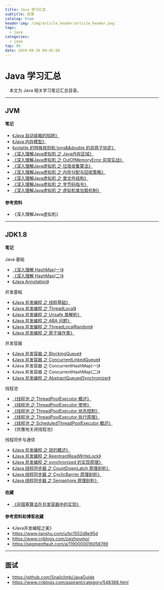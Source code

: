 ```yaml
---
title: Java 学习汇总
subtitle: 目录
catalog: true
header-img: /img/article_header/article_header.png
tags:
  - java
categories:
  - java
top: 90
date: 2019-09-26 09:45:58
---
```




# Java 学习汇总

&emsp;本文为 Java 相关学习笔记汇总目录。

--- 

## JVM
#### 笔记
- [《Java 自动装箱的陷阱》](http://zhoujiapeng.top/java/java-risk-of-autoboxing/)
- [《Java 内存模型》](http://zhoujiapeng.top/java/java-memoryModel/)
- [《volatile 的特殊规则和 long&&double 的非原子协定》](http://zhoujiapeng.top/java/java-special-variable)
- [《深入理解Java虚拟机 之 Java内存区域》](http://zhoujiapeng.top/java/java-memory-area)
- [《深入理解Java虚拟机 之 OutOfMemoryError 异常实战》](http://zhoujiapeng.top/java/java-oom-test)
- [《深入理解Java虚拟机 之 垃圾收集算法》](http://zhoujiapeng.top/java/java-jvm-GC-alogrithm)
- [《深入理解Java虚拟机 之 内存分配与回收策略》](http://zhoujiapeng.top/java/java-jvm-memory-allocate-and-collection-policy)
- [《深入理解Java虚拟机 之 类文件结构》](http://zhoujiapeng.top/java/java-jvm-class-file-struct)
- [《深入理解Java虚拟机 之 字节码指令》](http://zhoujiapeng.top/java/java-jvm-bytecode)
- [《深入理解Java虚拟机 之 虚拟机类加载机制》](http://zhoujiapeng.top/java/java-jvm-classLoader)


#### 参考资料
- 《深入理解Java虚拟机》

--- 

## JDK1.8
#### 笔记

Java 基础
- [《深入理解 HashMap(一)》](http://zhoujiapeng.top/java/java-HashMap)
- [《深入理解 HashMap(二)》](http://zhoujiapeng.top/java/java-HashMap2)
- [《Java Annotation》](http://zhoujiapeng.top/java/java-annotation)


并发基础
- [《Java 并发编程 之 线程基础》](http://zhoujiapeng.top/java/java-thread-base)
- [《Java 并发编程 之 ThreadLocal》](http://zhoujiapeng.top/java/java-ThreadLocal)
- [《Java 并发编程 之 Unsafe 类解析》](http://zhoujiapeng.top/java/java-unsafe)
- [《Java 并发编程 之 ABA 问题》](http://zhoujiapeng.top/java/java-aba-question)
- [《Java 并发编程 之 ThreadLocalRandom》](http://zhoujiapeng.top/java/java-threadLocalRandom)
- [《Java 并发编程 之 原子操作类》](http://zhoujiapeng.top/java/java-atomicOperationClass)

并发容器
- [《Java 并发容器 之 BlockingQueue》](http://zhoujiapeng.top/java/java-blockingQueue)
- [《Java 并发容器 之 ConcurrentLinkedQueue》](http://zhoujiapeng.top/java/java-ConcurrentLinkedQueue)
- 《Java 并发容器 之 ConcurrentHashMap(一)》
- 《Java 并发容器 之 ConcurrentHashMap(二)》
- [《Java 并发编程 之 AbstractQueuedSynchronizer》](http://zhoujiapeng.top/java/java-AbstractQueuedSynchronizer)

线程池
- [《线程池 之 ThreadPoolExecutor 概述》](http://zhoujiapeng.top/java/java-threadPoolExecutor-overview/)
- [《线程池 之 ThreadPoolExecutor 使用》](http://zhoujiapeng.top/java/java-threadPoolExecutor-use/)
- [《线程池 之 ThreadPoolExecutor 状态控制》](http://zhoujiapeng.top/java/java-threadPoolExecutor-statusControl/)
- [《线程池 之 ThreadPoolExecutor 执行原理》](http://zhoujiapeng.top/java/java-threadPoolExecutor-executorAnalyze/)
- [《线程池 之 ScheduledThreadPoolExecutor 概述》](http://zhoujiapeng.top/java/java-scheduledthreadPoolExecutor/)
- 《优雅地关闭线程池》

线程同步与通信
- [《Java 并发编程 之 锁的概述》](http://zhoujiapeng.top/java/java-lock-summary)
- [《Java 并发编程 之 ReentrantReadWriteLock》](http://zhoujiapeng.top/java/java-ReentrantReadWriteLock)
- [《Java 并发编程 之 synchronized 的实现原理》](http://zhoujiapeng.top/java/java-synchronized)
- [《Java 线程同步器 之 CountDownLatch 原理剖析》](http://zhoujiapeng.top/java/java-CountDownLatch)
- [《Java 线程同步器 之 CyclicBarrier 原理剖析》](http://zhoujiapeng.top/java/java-CyclicBarrier)
- [《Java 线程同步器 之 Semaphore 原理剖析》](http://zhoujiapeng.top/java/java-Semaphore)

#### 收藏
- [《非阻塞算法在并发容器中的实现》](https://www.ibm.com/developerworks/cn/java/j-lo-concurrent/index.html)

#### 参考资料和博客收藏
- 《Java并发编程之美》
- https://www.jianshu.com/u/bc1552d8e95d
- https://www.cnblogs.com/zaizhoumo/
- https://segmentfault.com/a/1190000016058789

--- 

## 面试
- https://github.com/Snailclimb/JavaGuide
- https://www.cnblogs.com/aspirant/category/548388.html